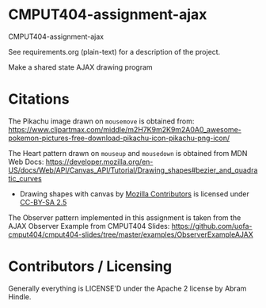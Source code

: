CMPUT404-assignment-ajax
==============================

CMPUT404-assignment-ajax

See requirements.org (plain-text) for a description of the project.

Make a shared state AJAX drawing program

Citations
========================

The Pikachu image drawn on `mousemove` is obtained from: https://www.clipartmax.com/middle/m2H7K9m2K9m2A0A0_awesome-pokemon-pictures-free-download-pikachu-icon-pikachu-png-icon/

The Heart pattern drawn on `mouseup` and `mousedown` is obtained from MDN Web Docs: https://developer.mozilla.org/en-US/docs/Web/API/Canvas_API/Tutorial/Drawing_shapes#bezier_and_quadratic_curves
* Drawing shapes with canvas by [Mozilla Contributors](https://developer.mozilla.org/en-US/docs/MDN/About/contributors.txt) is licensed under [CC-BY-SA 2.5](https://creativecommons.org/licenses/by-sa/2.5/)

The Observer pattern implemented in this assignment is taken from the AJAX Observer Example from CMPUT404 Slides: https://github.com/uofa-cmput404/cmput404-slides/tree/master/examples/ObserverExampleAJAX

Contributors / Licensing
========================

Generally everything is LICENSE'D under the Apache 2 license by Abram Hindle.


